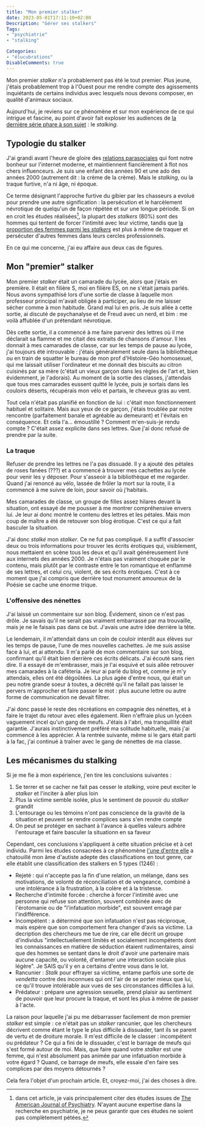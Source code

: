 ```yaml
---
title: "Mon premier stalker"
date: 2023-05-01T17:11:10+02:00
Description: "Gérer ses stalkers"
Tags:
- "psychiatrie"
- "stalking"

Categories:
- "élucubrations"
DisableComments: true
---
```


Mon premier _stalker_ n'a probablement pas été le tout premier. Plus jeune, j'étais probablement trop à l'Ouest pour me rendre compte des agissements inquiétants de certains individus avec lesquels nous devons composer, en qualité d'animaux sociaux.

Aujourd'hui, je reviens sur ce phénomène et sur mon expérience de ce qui intrigue et fascine, au point d'avoir fait exploser les audiences de [la dernière série phare à son sujet](https://fr.wikipedia.org/wiki/You_(série_télévisée)) : le _stalking_.

## Typologie du stalker

J'ai grandi avant l'heure de gloire des [relations parasociales](https://fr.wikipedia.org/wiki/Relation_parasociale) qui font notre bonheur sur l'internet moderne, et maintiennent fiancièrement à flot nos chers influenceurs. Je suis une enfant des années 90 et une ado des années 2000 (autrement dit : la crème de la crème). Mais le _stalking_, ou la traque furtive, n'a ni âge, ni époque.

Ce terme désignant l'approche furtive du gibier par les chasseurs a evolué pour prendre une autre signification : la persécution et le harcèlement névrotique de quelqu'un de façon répétée et sur une longue période. Si on en croit les études réalisées[^1], la plupart des _stalkers_ (80%) sont des hommes qui tentent de forcer l'intimité avec leur victime, tandis que [la proportion des femmes parmi les _stalkers_](https://ajp.psychiatryonline.org/doi/epdf/10.1176/appi.ajp.158.12.2056) est plus à même de traquer et persécuter d'autres femmes dans leurs cercles professionnels.

[^1]: dans cet article, je vais principalement citer des études issues de [The American Journal of Psychiatry](https://ajp.psychiatryonline.org). N'ayant aucune expertise dans la recherche en psychiatrie, je ne peux garantir que ces études ne soient pas complètement pétées.

En ce qui me concerne, j'ai eu affaire aux deux cas de figures.

## Mon "premier" stalker

Mon premier _stalker_ était un camarade du lycée, alors que j'étais en première. Il était en filière S, moi en filière ES, on ne s'était jamais parlés. Nous avons sympathisé lors d'une sortie de classe à laquelle mon professeur principal m'avait obligée à participer, au lieu de me laisser sécher comme à mon habitude. Grand mal lui en pris. Je suis allée à cette sortie, ai discuté de psychanalyse et de Freud avec un nerd, et bim : me voilà affublée d'un prétendant névrotique.

Dès cette sortie, il a commencé à me faire parvenir des lettres où il me déclarait sa flamme et me citait des extraits de chansons d'amour. Il les donnait à mes camarades de classe, car sur les temps de pause au lycée, j'ai toujours été introuvable : j'étais généralement seule dans la bibliothèque ou en train de squatter le bureau de mon prof d'Histoire-Géo homosexuel, qui me laissait utiliser l'ordinateur et me donnait des biscuits au citron cuisinés par sa mère (c'était un vieux garçon dans les règles de l'art et, bien évidemment, je l'adorais). Au moment de la sortie des classes, j'attendais que tous mes camarades eussent quitté le lycée, puis je sortais dans les couloirs déserts, récupérais mon vélo et partais, le cheveux gras au vent.

Tout cela n'était pas planifié en fonction de lui : c'était mon fonctionnement habituel et solitaire. Mais aux yeux de ce garçon, j'étais troublée par notre rencontre (parfaitement banale et agréable au demeurant) et l'évitais en conséquence. Et cela l'a... émoustillé ? Comment m'en-suis-je rendu compte ? C'était assez explicite dans ses lettres. Que j'ai donc refusé de prendre par la suite.

### La traque

Refuser de prendre les lettres ne l'a pas dissuadé. Il y a ajouté des pétales de roses fanées (???) et a commencé à trouver mes cachettes au lycée pour venir les y déposer. Pour s'asseoir à la bibliothèque et me regarder. Quand j'ai renoncé au vélo, lassée de frôler la mort sur la route, il a commencé à me suivre de loin, pour savoir où j'habitais.

Mes camarades de classe, un groupe de filles assez hilares devant la situation, ont essayé de me pousser à me montrer compréhensive envers lui. Je leur ai donc montré le contenu des lettres et les pétales. Mais mon coup de maître a été de retouver son blog érotique. C'est ce qui a fait basculer la situation.

J'ai donc _stalké_ mon _stalker_. Ce ne fut pas compliqué. Il a suffit d'associer deux ou trois informations pour trouver les écrits érotiques qui, visiblement, nous mettaient en scène tous les deux et qu'il avait généreusement livré aux internets des années 2000. Je n'étais pas vraiment choquée par le contenu, mais plutôt par le contraste entre le ton romantique et enflammé de ses lettres, et celui cru, violent, de ses écrits érotiques.  C'est à ce moment que j'ai compris que derrière tout monument amoureux de la Poésie se cache une énorme trique.

### L'offensive des nénettes

J'ai laissé un commentaire sur son blog. Évidement, sinon ce n'est pas drôle. Je savais qu'il ne serait pas vraiment embarrassé par ma trouvaille, mais je ne le faisais pas dans ce but. J'avais une autre idée derrière la tête.

Le lendemain, il m'attendait dans un coin de couloir interdit aux élèves sur les temps de pause, l'une de mes nouvelles cachettes. Je me suis assise face à lui, et ai attendu. Il m'a parlé de mon commentaire sur son blog, confirmant qu'il était bien derrière ces écrits délicats. J'ai écouté sans rien dire. Il a essayé de m'embrasser, mais je l'ai esquivé et suis allée retrouver mes camarades à la caféteria. Je leur ai parlé du blog et, comme je m'y attendais, elles ont été dégoûtées. La plus agée d'entre nous, qui était un peu notre grande soeur à toutes, a décrété qu'il ne fallait pas laisser le pervers m'approcher et faire passer le mot : plus aucune lettre ou autre forme de communication ne devait filtrer.

J'ai donc passé le reste des récréations en compagnie des nénettes, et à faire le trajet du retour avec elles également. Rien n'effraie plus un lycéen vaguement incel qu'un gang de meufs. J'étais à l'abri, ma tranquillité était garantie. J'aurais instinctivement préféré ma solitude habituelle, mais j'ai commencé à les apprécier. À la rentrée suivante, même si le gars était parti à la fac, j'ai continué à traîner avec le gang de nénettes de ma classe.

## Les mécanismes du stalking

Si je me fie à mon expérience, j'en tire les conclusions suivantes : 

1. Se terrer et se cacher ne fait pas cesser le _stalking_, voire peut exciter le _stalker_ et l'inciter à aller plus loin
2. Plus la victime semble isolée, plus le sentiment de pouvoir du _stalker_ grandit
3. L'entourage ou les témoins n'ont pas conscience de la gravité de la situation et peuvent se rendre complices sans s'en rendre compte
4. On peut se protéger en sachant à l'avance à quelles valeurs adhère l'entourage et faire basculer la situationn en sa faveur

Cependant, ces conclusions s'appliquent à cette situation précise et à cet individu. Parmi les études consacrées à ce phénomène [l'une d'entre elle](https://ajp.psychiatryonline.org/doi/epdf/10.1176/ajp.156.8.1244) a chatouillé mon âme d'autiste adepte des classifications en tout genre, car elle établit une classification des stalkers en 5 types (1246) :

- Rejeté : qui n'accepte pas la fin d'une relation, un mélange, dans ses motivations, de volonté de réconciliation et de vengeance, combiné à une intolérance à la frustration, à la colère et à la tristesse.
- Recherche d'intimité forcée : cherche à forcer l'intimité avec une personne qui refuse son attention, souvent combinée avec de l'érotomanie ou de "l'infatuation morbide", est souvent enragé par l'indifférence.
- Incompétent : a déterminé que son infatuation n'est pas réciproque, mais espère que son comportement fera changer d'avis sa victime. La decription des chercheurs me tue de rire, car elle décrit un groupe d'individus "intellectuellement limités et socialement incompétents dont les connaissances en matière de séduction étaient rudimentaires, ainsi que des hommes se sentant dans le droit d'avoir une partenaire mais aucune capacité, ou volonté, d'entamer une interaction sociale plus légère". Je SAIS qu'il y en a certains d'entre vous dans le lot.
- Rancunier : _Stalk_ pour effrayer sa victime, entame parfois une sorte de _vendetta_ contre des inconnues qui ont l'air de se porter mieux que lui, ce qu'il trouve intolérable aux vues de ses circonstances difficiles à lui.
- Prédateur : prépare une agression sexuelle, prend plaisir au sentiment de pouvoir que leur procure la traque, et sont les plus à même de passer à l'acte.

La raison pour laquelle j'ai pu me débarrasser facilement de mon premier _stalker_ est simple : ce n'était pas un _stalker_ rancunier, que les chercheurs décrivent comme étant le type le plus difficile à dissuader, tant ils se parent de vertu et de droiture morale. Il m'est difficile de le classer : incompétent ou prédateur ? Ce qui a fini de le dissuader, c'est le barrage de meufs qui s'est formé autour de moi. Mais, que faire quand votre _stalker_ est une femme, qui n'est absolument pas animée par une infatuation morbide à votre égard ? Quand, ce barrage de meufs, elle essaie d'en faire ses complices par des moyens détournés ?

Cela fera l'objet d'un prochain article. Et, croyez-moi, j'ai des choses à dire.
